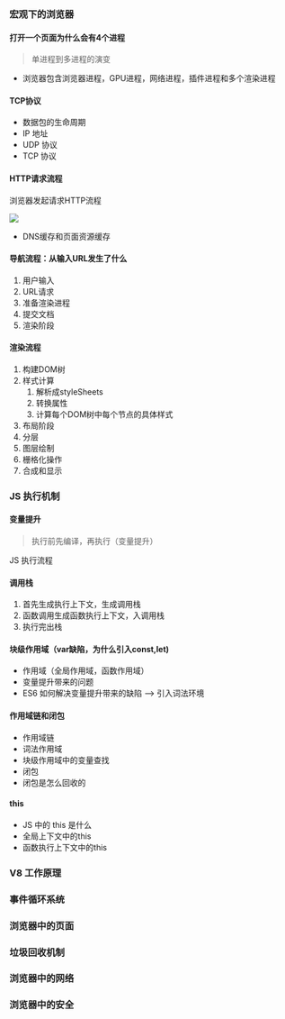 ### 宏观下的浏览器

#### 打开一个页面为什么会有4个进程

> 单进程到多进程的演变

- 浏览器包含浏览器进程，GPU进程，网络进程，插件进程和多个渲染进程

#### TCP协议

- 数据包的生命周期
- IP 地址
- UDP 协议
- TCP 协议

#### HTTP请求流程

浏览器发起请求HTTP流程

![](D:\github_exercise\knowledge-graph\浏览器原理\images\http请求.webp)

- DNS缓存和页面资源缓存

#### 导航流程：从输入URL发生了什么

1. 用户输入
2. URL请求
3. 准备渲染进程
4. 提交文档
5. 渲染阶段

#### 渲染流程

1. 构建DOM树
2. 样式计算
   1. 解析成styleSheets
   2. 转换属性
   3. 计算每个DOM树中每个节点的具体样式
3. 布局阶段
4. 分层
5. 图层绘制
6. 栅格化操作
7. 合成和显示



### JS 执行机制

#### 变量提升

> 执行前先编译，再执行（变量提升）

JS 执行流程

#### 调用栈

1. 首先生成执行上下文，生成调用栈
2. 函数调用生成函数执行上下文，入调用栈
3. 执行完出栈

#### 块级作用域（var缺陷，为什么引入const,let)

- 作用域（全局作用域，函数作用域）
- 变量提升带来的问题
- ES6 如何解决变量提升带来的缺陷  --> 引入词法环境

#### 作用域链和闭包

- 作用域链
- 词法作用域
- 块级作用域中的变量查找
- 闭包
- 闭包是怎么回收的

#### this

- JS 中的 this 是什么
- 全局上下文中的this
- 函数执行上下文中的this

### V8 工作原理

### 事件循环系统

### 浏览器中的页面

### 垃圾回收机制

### 浏览器中的网络

### 浏览器中的安全



